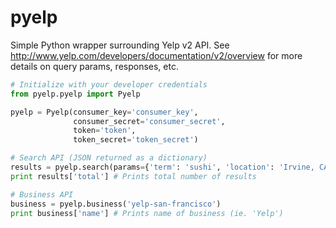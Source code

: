 pyelp
=====

Simple Python wrapper surrounding Yelp v2 API. See http://www.yelp.com/developers/documentation/v2/overview for more details on query params, responses, etc.

```python
# Initialize with your developer credentials
from pyelp.pyelp import Pyelp

pyelp = Pyelp(consumer_key='consumer_key',
              consumer_secret='consumer_secret',
              token='token',
              token_secret='token_secret')

# Search API (JSON returned as a dictionary)
results = pyelp.search(params={'term': 'sushi', 'location': 'Irvine, CA'})
print results['total'] # Prints total number of results

# Business API
business = pyelp.business('yelp-san-francisco')
print business['name'] # Prints name of business (ie. 'Yelp')
```